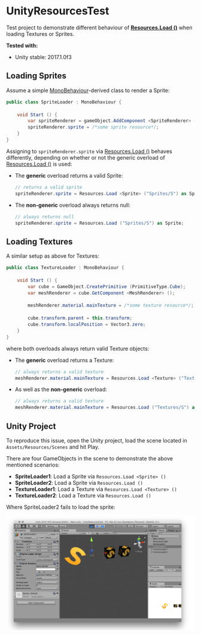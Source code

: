 # UnityResourcesTest

Test project to demonstrate different behaviour of [**Resources.Load ()**](https://docs.unity3d.com/ScriptReference/Resources.Load.html) when loading Textures or Sprites.

**Tested with:**

- Unity stable: 2017.1.0f3 

## Loading Sprites 

Assume a simple [MonoBehaviour](https://docs.unity3d.com/ScriptReference/MonoBehaviour.html)-derived class to render a Sprite:

```C#
public class SpriteLoader : MonoBehaviour {

	void Start () {
		var spriteRenderer = gameObject.AddComponent <SpriteRenderer> ();
		spriteRenderer.sprite = /*some sprite resource*/;
	}
}
```

Assigning to `spriteRenderer.sprite` via [Resources.Load ()](https://docs.unity3d.com/ScriptReference/Resources.Load.html) behaves differently, depending on whether or not the generic overload of [Resources.Load ()](https://docs.unity3d.com/ScriptReference/Resources.Load.html) is used:

- The **generic** overload returns a valid Sprite:

	```C#
	// returns a valid sprite
	spriteRenderer.sprite = Resources.Load <Sprite> ("Sprites/S") as Sprite;
	```

- The **non-generic** overload always returns null:

	```C#
	// always returns null
	spriteRenderer.sprite = Resources.Load ("Sprites/S") as Sprite;
	```

## Loading Textures

A similar setup as above for Textures:

```C#
public class TextureLoader : MonoBehaviour {

	void Start () {
		var cube = GameObject.CreatePrimitive (PrimitiveType.Cube);
		var meshRenderer = cube.GetComponent <MeshRenderer> ();

		meshRenderer.material.mainTexture = /*some texture resource*/;
			
		cube.transform.parent = this.transform;
		cube.transform.localPosition = Vector3.zero;
	}
}
```
where both overloads always return valid Texture objects:

- The **generic** overload returns a Texture:

	```C#
	// always returns a valid texture
	meshRenderer.material.mainTexture = Resources.Load <Texture> ("Textures/S") as Texture;
	```

- As well as the **non-generic** overload:

	```C#
	// always returns a valid texture
	meshRenderer.material.mainTexture = Resources.Load ("Textures/S") as Texture;
	```
	
## Unity Project

To reproduce this issue, open the Unity project, load the scene located in `Assets/Resources/Scenes` and hit Play.

There are four GameObjects in the scene to demonstrate the above mentioned scenarios:

- **SpriteLoader1**: Load a Sprite via `Resources.Load <Sprite> ()`
- **SpriteLoader2**: Load a Sprite via `Resources.Load ()`
- **TextureLoader1**: Load a Texture via `Resources.Load <Texture> ()`
- **TextureLoader2**: Load a Texture via `Resources.Load ()`

Where SpriteLoader2 fails to load the sprite:

![Editor AA 8](./doc/img1.png)

